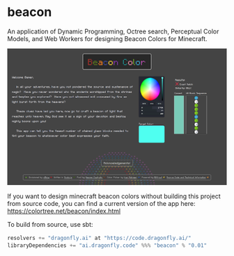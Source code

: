 # beacon
An application of Dynamic Programming, Octree search, Perceptual Color Models, and Web Workers for designing Beacon Colors for Minecraft.

<img src="https://raw.githubusercontent.com/dragonfly-ai/beacon/main/public_html/image/screenshot01.png">

If you want to design minecraft beacon colors without building this project from source code, you can find a current version of the app here: https://colortree.net/beacon/index.html


To build from source, use sbt:
```scala
resolvers += "dragonfly.ai" at "https://code.dragonfly.ai/"
libraryDependencies += "ai.dragonfly.code" %%% "beacon" % "0.01"
```